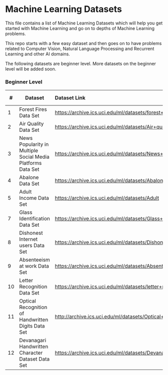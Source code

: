 # Machine Learning Datasets

This file contains a list of Machine Learning Datasets which will help you get started with Machine Learning and go on to depths of Machine Learning problems. 



This repo starts with a few easy dataset and then goes on to have problems related to Computer Vision, Natural Language Processing and Recurrent Learning and other AI domains.



The following datasets are beginner level. More datasets on the beginner level will be added soon. 

### Beginner Level

| #    | Dataset                                                     | Dataset Link                                                 | Task on Dataset                |
| ---- | ----------------------------------------------------------- | :----------------------------------------------------------- | :----------------------------- |
| 1    | Forest Fires Data Set                                       | <https://archive.ics.uci.edu/ml/datasets/forest+fires>       | Regression                     |
| 2    | Air Quality Data Set                                        | <https://archive.ics.uci.edu/ml/datasets/Air+quality>        | Regression                     |
| 3    | News Popularity in Multiple Social Media Platforms Data Set | <https://archive.ics.uci.edu/ml/datasets/News+Popularity+in+Multiple+Social+Media+Platforms> | Regression                     |
| 4    | Abalone Data Set                                            | <https://archive.ics.uci.edu/ml/datasets/Abalone>            | Classification                 |
| 5    | Adult Income Data Set                                       | <https://archive.ics.uci.edu/ml/datasets/Adult>              | Classification                 |
| 7    | Glass Identification Data Set                               | <https://archive.ics.uci.edu/ml/datasets/Glass+Identification> | Classification                 |
| 8    | Dishonest Internet users Data Set                           | <https://archive.ics.uci.edu/ml/datasets/Dishonest+Internet+users+Dataset> | Classification, Clustering     |
| 9    | Absenteeism at work Data Set                                | <https://archive.ics.uci.edu/ml/datasets/Absenteeism+at+work> | Classification, Clustering     |
| 10   | Letter Recognition Data Set                                 | <https://archive.ics.uci.edu/ml/datasets/letter+recognition> | Classification, NN             |
| 11   | Optical Recognition of Handwritten Digits Data Set          | <http://archive.ics.uci.edu/ml/datasets/Optical+Recognition+of+Handwritten+Digits> | Classification, NN             |
| 12   | Devanagari Handwritten Character Dataset Data Set           | <https://archive.ics.uci.edu/ml/datasets/Devanagari+Handwritten+Character+Dataset> | Classification ( Optional), NN |

